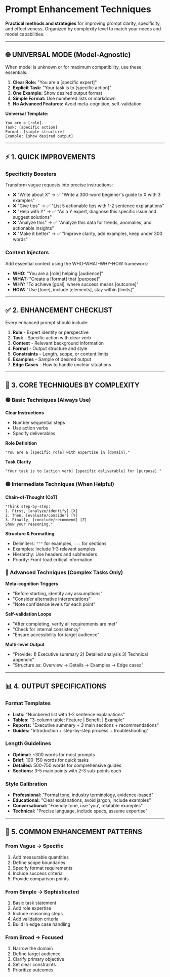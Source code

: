 # Prompt Enhancement Techniques

**Practical methods and strategies** for improving prompt clarity, specificity, and effectiveness. Organized by complexity level to match your needs and model capabilities.

---

## 🌐 UNIVERSAL MODE (Model-Agnostic)

When model is unknown or for maximum compatibility, use these essentials:

1. **Clear Role:** "You are a [specific expert]"
2. **Explicit Task:** "Your task is to [specific action]"
3. **One Example:** Show desired output format
4. **Simple Format:** Use numbered lists or markdown
5. **No Advanced Features:** Avoid meta-cognition, self-validation

**Universal Template:**
```
You are a [role].
Task: [specific action]
Format: [simple structure]
Example: [show desired output]
```

---

## ⚡ 1. QUICK IMPROVEMENTS

### Specificity Boosters
Transform vague requests into precise instructions:

- ❌ "Write about X" → ✅ "Write a 300-word beginner's guide to X with 3 examples"
- ❌ "Give tips" → ✅ "List 5 actionable tips with 1-2 sentence explanations"
- ❌ "Help with Y" → ✅ "As a Y expert, diagnose this specific issue and suggest solutions"
- ❌ "Analyze this" → ✅ "Analyze this data for trends, anomalies, and actionable insights"
- ❌ "Make it better" → ✅ "Improve clarity, add examples, keep under 300 words"

### Context Injectors
Add essential context using the WHO-WHAT-WHY-HOW framework:

- **WHO:** "You are a [role] helping [audience]"
- **WHAT:** "Create a [format] that [purpose]"
- **WHY:** "To achieve [goal], where success means [outcome]"
- **HOW:** "Use [tone], include [elements], stay within [limits]"

---

## ✅ 2. ENHANCEMENT CHECKLIST

Every enhanced prompt should include:

1. **Role** - Expert identity or perspective
2. **Task** - Specific action with clear verb
3. **Context** - Relevant background information
4. **Format** - Output structure and style
5. **Constraints** - Length, scope, or content limits
6. **Examples** - Sample of desired output
7. **Edge Cases** - How to handle unclear situations

---

## 🧠 3. CORE TECHNIQUES BY COMPLEXITY

### 🟢 Basic Techniques (Always Use)

**Clear Instructions**
- Number sequential steps
- Use action verbs
- Specify deliverables

**Role Definition**
```
"You are a [specific role] with expertise in [domain]."
```

**Task Clarity**
```
"Your task is to [action verb] [specific deliverable] for [purpose]."
```

### 🟡 Intermediate Techniques (When Helpful)

**Chain-of-Thought (CoT)**
```
"Think step-by-step:
1. First, [analyze/identify] [X]
2. Then, [evaluate/consider] [Y]
3. Finally, [conclude/recommend] [Z]
Show your reasoning."
```

**Structure & Formatting**
- Delimiters: `"""` for examples, `---` for sections
- Examples: Include 1-3 relevant samples
- Hierarchy: Use headers and subheaders
- Priority: Front-load critical information

### 🔴 Advanced Techniques (Complex Tasks Only)

**Meta-cognition Triggers**
- "Before starting, identify any assumptions"
- "Consider alternative interpretations"
- "Note confidence levels for each point"

**Self-validation Loops**
- "After completing, verify all requirements are met"
- "Check for internal consistency"
- "Ensure accessibility for target audience"

**Multi-level Output**
- "Provide: 1) Executive summary 2) Detailed analysis 3) Technical appendix"
- "Structure as: Overview → Details → Examples → Edge cases"

---

## 📊 4. OUTPUT SPECIFICATIONS

### Format Templates
- **Lists:** "Numbered list with 1-2 sentence explanations"
- **Tables:** "3-column table: Feature | Benefit | Example"
- **Reports:** "Executive summary + 3 main sections + recommendations"
- **Guides:** "Introduction + step-by-step process + troubleshooting"

### Length Guidelines
- **Optimal:** ~300 words for most prompts
- **Brief:** 100-150 words for quick tasks
- **Detailed:** 500-750 words for comprehensive guides
- **Sections:** 3-5 main points with 2-3 sub-points each

### Style Calibration
- **Professional:** "Formal tone, industry terminology, evidence-based"
- **Educational:** "Clear explanations, avoid jargon, include examples"
- **Conversational:** "Friendly tone, use 'you', relatable examples"
- **Technical:** "Precise language, include specs, assume expertise"

---

## 🎯 5. COMMON ENHANCEMENT PATTERNS

### From Vague → Specific
1. Add measurable quantities
2. Define scope boundaries
3. Specify format requirements
4. Include success criteria
5. Provide comparison points

### From Simple → Sophisticated
1. Basic task statement
2. Add role expertise
3. Include reasoning steps
4. Add validation criteria
5. Build in edge case handling

### From Broad → Focused
1. Narrow the domain
2. Define target audience
3. Clarify primary objective
4. Set clear constraints
5. Prioritize outcomes